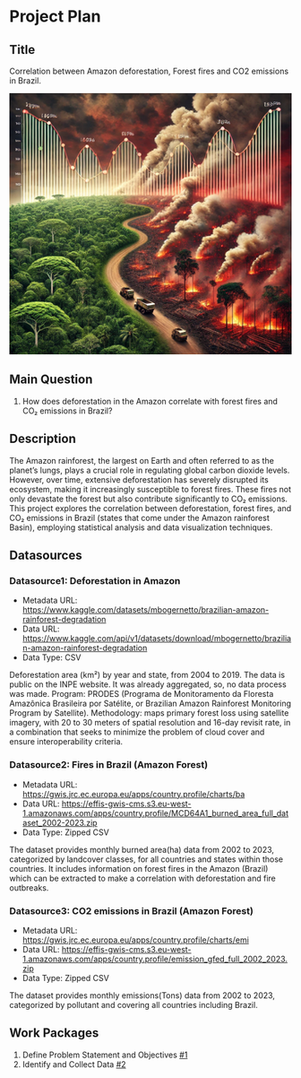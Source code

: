 # Project Plan

## Title
<!-- Give your project a short title. -->
Correlation between Amazon deforestation, Forest fires and CO2 emissions in Brazil.

<img src="project\pictures\Project_Image.webp" width="800" height="466">

## Main Question

<!-- Think about one main question you want to answer based on the data. -->
1. How does deforestation in the Amazon correlate with forest fires and CO₂ emissions in Brazil?

## Description

<!-- Describe your data science project in max. 200 words. Consider writing about why and how you attempt it. -->
The Amazon rainforest, the largest on Earth and often referred to as the planet’s lungs, plays a crucial role in regulating global carbon dioxide levels. However, over time, extensive deforestation has severely disrupted its ecosystem, making it increasingly susceptible to forest fires. These fires not only devastate the forest but also contribute significantly to CO₂ emissions. This project explores the correlation between deforestation, forest fires, and CO₂ emissions in Brazil (states that come under the Amazon rainforest Basin), employing statistical analysis and data visualization techniques. 

## Datasources

<!-- Describe each datasources you plan to use in a section. Use the prefic "DatasourceX" where X is the id of the datasource. -->

### Datasource1: Deforestation in Amazon
* Metadata URL: https://www.kaggle.com/datasets/mbogernetto/brazilian-amazon-rainforest-degradation
* Data URL: https://www.kaggle.com/api/v1/datasets/download/mbogernetto/brazilian-amazon-rainforest-degradation
* Data Type: CSV

Deforestation area (km²) by year and state, from 2004 to 2019. The data is public on the INPE website. It was already aggregated, so, no data process was made. Program: PRODES (Programa de Monitoramento da Floresta Amazônica Brasileira por Satélite, or Brazilian Amazon Rainforest Monitoring Program by Satellite). Methodology: maps primary forest loss using satellite imagery, with 20 to 30 meters of spatial resolution and 16-day revisit rate, in a combination that seeks to minimize the problem of cloud cover and ensure interoperability criteria.

### Datasource2: Fires in Brazil (Amazon Forest)
* Metadata URL: https://gwis.jrc.ec.europa.eu/apps/country.profile/charts/ba
* Data URL: https://effis-gwis-cms.s3.eu-west-1.amazonaws.com/apps/country.profile/MCD64A1_burned_area_full_dataset_2002-2023.zip
* Data Type: Zipped CSV

The dataset provides monthly burned area(ha) data from 2002 to 2023, categorized by landcover classes, for all countries and states within those countries. It includes information on forest fires in the Amazon (Brazil) which can be extracted to make a correlation with deforestation and fire outbreaks.

### Datasource3: CO2 emissions in Brazil (Amazon Forest)
* Metadata URL: https://gwis.jrc.ec.europa.eu/apps/country.profile/charts/emi
* Data URL: https://effis-gwis-cms.s3.eu-west-1.amazonaws.com/apps/country.profile/emission_gfed_full_2002_2023.zip
* Data Type: Zipped CSV

The dataset provides monthly emissions(Tons) data from 2002 to 2023, categorized by pollutant and covering all countries including Brazil.

## Work Packages

<!-- List of work packages ordered sequentially, each pointing to an issue with more details. -->

1. Define Problem Statement and Objectives [#1]
2. Identify and Collect Data [#2]


[#1]: https://github.com/azamKhattak24/demo/issues/1#issue-2640775426
[#2]: https://github.com/azamKhattak24/demo/issues/2#issue-2640799576

